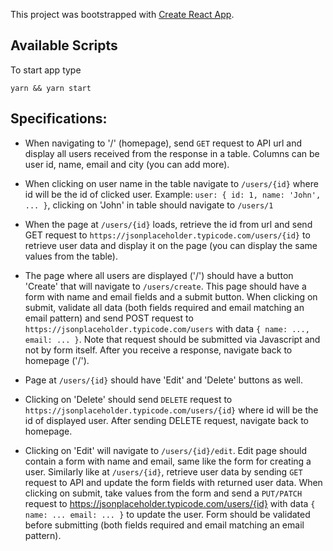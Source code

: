 This project was bootstrapped with [Create React App](https://github.com/facebook/create-react-app).

## Available Scripts

To start app type

`yarn && yarn start`

## Specifications:

-   When navigating to '/' (homepage), send `GET` request to API url and display all users received from the response in a table. Columns can be user id, name, email and city (you can add more).

-   When clicking on user name in the table navigate to `/users/{id}` where id will be the id of clicked user.
    Example: `user: { id: 1, name: 'John', ... }`, clicking on 'John' in table should navigate to `/users/1`

-   When the page at `/users/{id}` loads, retrieve the id from url and send GET request to `https://jsonplaceholder.typicode.com/users/{id}` to retrieve user data and display it on the page (you can display the same values from the table).

-   The page where all users are displayed ('/') should have a button 'Create' that will navigate to `/users/create`. This page should have a form with name and email fields and a submit button. When clicking on submit, validate all data (both fields required and email matching an email pattern) and send POST request to `https://jsonplaceholder.typicode.com/users` with data `{ name: ..., email: ... }`. Note that request should be submitted via Javascript and not by form itself. After you receive a response, navigate back to homepage ('/').

-   Page at `/users/{id}` should have 'Edit' and 'Delete' buttons as well.

-   Clicking on 'Delete' should send `DELETE` request to `https://jsonplaceholder.typicode.com/users/{id}` where id will be the id of displayed user. After sending DELETE request, navigate back to homepage.

-   Clicking on 'Edit' will navigate to `/users/{id}/edit`. Edit page should contain a form with name and email, same like the form for creating a user. Similarly like at `/users/{id}`, retrieve user data by sending `GET` request to API and update the form fields with returned user data. When clicking on submit, take values from the form and send a `PUT/PATCH` request to https://jsonplaceholder.typicode.com/users/{id} with data `{ name: ... email: ... }` to update the user. Form should be validated before submitting (both fields required and email matching an email pattern).
